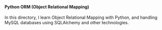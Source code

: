 #### Python ORM (Object Relational Mapping)

In this directory, I learn Object Relational Mapping with Python, and handling MySQL databases using SQLAlchemy and other technologies.
